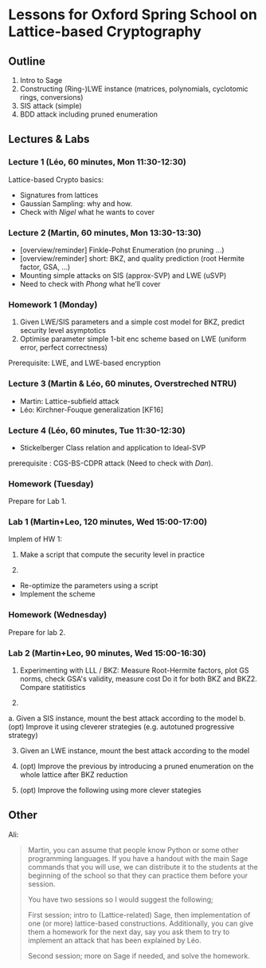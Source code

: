 # Lessons for Oxford Spring School on Lattice-based Cryptography

## Outline ##

1. Intro to Sage
2. Constructing (Ring-)LWE instance (matrices, polynomials, cyclotomic rings, conversions)
3. SIS attack (simple)
4. BDD attack including pruned enumeration

## Lectures & Labs ##

### Lecture 1 (Léo, 60 minutes, Mon 11:30-12:30)

Lattice-based Crypto basics:
- Signatures from lattices
- Gaussian Sampling: why and how.
- Check with *Nigel* what he wants to cover

### Lecture 2 (Martin, 60 minutes, Mon 13:30-13:30)

- [overview/reminder] Finkle-Pohst Enumeration (no pruning …)
- [overview/reminder] short: BKZ, and quality prediction (root Hermite factor, GSA, …)
- Mounting simple attacks on SIS (approx-SVP) and LWE (uSVP) 
- Need to check with *Phong* what he’ll cover

### Homework 1 (Monday)

1. Given LWE/SIS parameters and a simple cost model for BKZ, predict security level asymptotics
2. Optimise parameter simple 1-bit enc scheme based on LWE (uniform error, perfect correctness)

Prerequisite: LWE, and LWE-based encryption

### Lecture 3 (Martin & Léo, 60 minutes, Overstreched NTRU)

- Martin: Lattice-subfield attack
- Léo: Kirchner-Fouque generalization [KF16]

### Lecture 4 (Léo, 60 minutes, Tue 11:30-12:30)

- Stickelberger Class relation and application to Ideal-SVP

prerequisite : 
CGS-BS-CDPR attack (Need to check with *Dan*).

### Homework (Tuesday)

Prepare for Lab 1.

### Lab 1 (Martin+Leo, 120 minutes, Wed 15:00-17:00)

Implem of HW 1:

1. Make a script that compute the security level in practice

2. 
  - Re-optimize the parameters using a script
  - Implement the scheme

### Homework (Wednesday)

Prepare for lab 2.

### Lab 2 (Martin+Leo, 90 minutes, Wed 15:00-16:30)

1. Experimenting with LLL / BKZ:
Measure Root-Hermite factors, plot GS norms, check GSA's validity, measure cost
Do it for both BKZ and BKZ2. Compare statitistics

2. 
  a. Given a SIS instance, mount the best attack according to the model
  b. (opt) Improve it using cleverer strategies (e.g. autotuned progressive strategy)

3. Given an LWE instance, mount the best attack according to the model

4. (opt) Improve the previous by introducing a pruned enumeration on the whole lattice after BKZ reduction

5. (opt) Improve the following using more clever stategies


## Other ##

Ali:  
> Martin, you can assume that people know Python or some other programming languages. If you have a handout with the main Sage commands that you will use, we can distribute it to the students at the beginning of the school so that they can practice them before your session. 
>  
> You have two sessions so I would suggest the following;
>  
> First session; intro to (Lattice-related) Sage, then implementation of one (or more) lattice-based constructions. Additionally, you can give them a homework for the next day, say you ask them to try to implement an attack that has been explained by Léo.
>  
> Second session; more on Sage if needed, and solve the homework.
